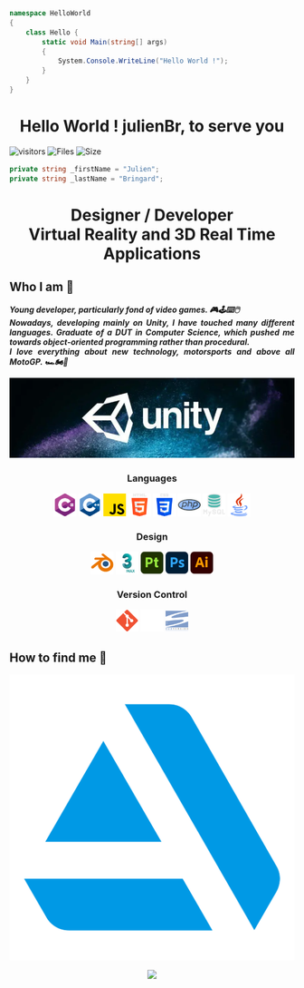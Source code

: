 ```c#
namespace HelloWorld
{
    class Hello {
        static void Main(string[] args)
        {
            System.Console.WriteLine("Hello World !");
        }
    }
}
```

<h1 align="center">Hello World ! julienBr, to serve you</h1>

![visitors](https://visitor-badge.glitch.me/badge?page_id=julienBr)
![Files](https://img.shields.io/github/directory-file-count/julienBr/julienBr)
![Size](https://img.shields.io/github/repo-size/julienBr/julienBr)
<img src="#" alt="">

```c#
private string _firstName = "Julien";
private string _lastName = "Bringard";
```

<h1 align="center">
    Designer / Developer<br>
    Virtual Reality and 3D Real Time Applications
</h1>

<h2>Who I am 🪪</h2> 

<p align="justify">
    <b>
        <i>
            Young developer, particularly fond of video games. 🎮🕹️⌨️🖱️ <br>
            Nowadays, developing mainly on Unity, I have touched many different languages. Graduate of a DUT in Computer Science, which pushed me towards object-oriented programming rather than procedural.<br>
            I love everything about new technology, motorsports and above all MotoGP. 🏎️🏍🏁
        </i>
    </b>
</p>

<p>
    <img width="800" src="img\unity.png" alt="Unity"/>
</p>

<h3 align="center">Languages</h3>

<p align="center">
    <img width="40" src="img\CSharp.png" alt="C#"/>
    <img width="40" src="img\C++.png" alt="C++"/>
    <img width="40" src="img\JS.png" alt="JS"/>
    <img width="40" src="img\HTML5.png" alt="HTML5"/>
    <img width="40" src="img\CSS3.png" alt="CSS3"/>
    <img width="40" src="img\PHP.png" alt="PHP"/>
    <img width="40" src="img\MySQL.png" alt="MySQL"/>
    <img width="40" src="img\Java.png" alt="Java"/>
</p>

<h3 align="center">Design</h3>

<p align="center">
    <img width="40" src="img\Blender.png" alt="Blender"/>
    <img width="40" src="img\3dsMax.png" alt="3dsMax"/>
    <img width="40" src="img\Substance3dPainter.png" alt="Substance3dPainter"/>
    <img width="40" src="img\Photoshop.png" alt="Photoshop"/>
    <img width="40" src="img\Illustrator.png" alt="Illustrator"/>
</p>

<h3 align="center">Version Control</h3>

<p align="center">
    <img width="40" src="img\Git.png" alt="Git"/>
    <img width="40" src="img\Github.png" alt="Github"/>
    <img width="40" src="img\Subversion.png" alt="Subversion"/>
</p>

<h2>How to find me 🔎</h2>

<span style="padding-right: 20px"><a href="https://fr.linkedin.com/in/loic-durand"><img src="img\ArtStation.png" alt="ArtStation"></a></span>

<p align="center">
    <img src="https://github-readme-streak-stats.herokuapp.com/?user=julienBr"/>
</p>